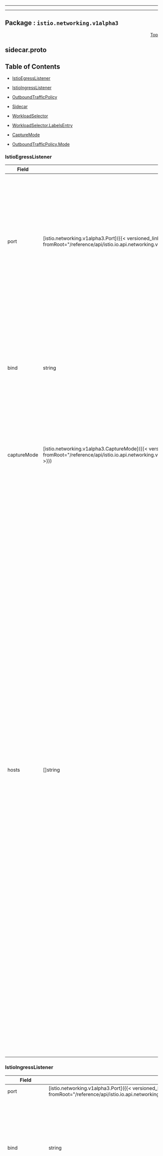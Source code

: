 
---

---

## Package : `istio.networking.v1alpha3`



<a name="top"></a>

<a name="API Reference for sidecar.proto"></a>
<p align="right"><a href="#top">Top</a></p>

## sidecar.proto


## Table of Contents
  - [IstioEgressListener](#istio.networking.v1alpha3.IstioEgressListener)
  - [IstioIngressListener](#istio.networking.v1alpha3.IstioIngressListener)
  - [OutboundTrafficPolicy](#istio.networking.v1alpha3.OutboundTrafficPolicy)
  - [Sidecar](#istio.networking.v1alpha3.Sidecar)
  - [WorkloadSelector](#istio.networking.v1alpha3.WorkloadSelector)
  - [WorkloadSelector.LabelsEntry](#istio.networking.v1alpha3.WorkloadSelector.LabelsEntry)

  - [CaptureMode](#istio.networking.v1alpha3.CaptureMode)
  - [OutboundTrafficPolicy.Mode](#istio.networking.v1alpha3.OutboundTrafficPolicy.Mode)






<a name="istio.networking.v1alpha3.IstioEgressListener"></a>

### IstioEgressListener



| Field | Type | Label | Description |
| ----- | ---- | ----- | ----------- |
| port | [istio.networking.v1alpha3.Port]({{< versioned_link_path fromRoot="/reference/api/istio.io.api.networking.v1alpha3.gateway#istio.networking.v1alpha3.Port" >}}) |  | The port associated with the listener. If using Unix domain socket, use 0 as the port number, with a valid protocol. The port if specified, will be used as the default destination port associated with the imported hosts. If the port is omitted, Istio will infer the listener ports based on the imported hosts. Note that when multiple egress listeners are specified, where one or more listeners have specific ports while others have no port, the hosts exposed on a listener port will be based on the listener with the most specific port. |
  | bind | string |  | The IP or the Unix domain socket to which the listener should be bound to. Port MUST be specified if bind is not empty. Format: `x.x.x.x` or `unix:///path/to/uds` or `unix://@foobar` (Linux abstract namespace). If omitted, Istio will automatically configure the defaults based on imported services, the workload instances to which this configuration is applied to and the captureMode. If captureMode is `NONE`, bind will default to 127.0.0.1. |
  | captureMode | [istio.networking.v1alpha3.CaptureMode]({{< versioned_link_path fromRoot="/reference/api/istio.io.api.networking.v1alpha3.sidecar#istio.networking.v1alpha3.CaptureMode" >}}) |  | When the bind address is an IP, the captureMode option dictates how traffic to the listener is expected to be captured (or not). captureMode must be DEFAULT or `NONE` for Unix domain socket binds. |
  | hosts | []string | repeated | One or more service hosts exposed by the listener in `namespace/dnsName` format. Services in the specified namespace matching `dnsName` will be exposed. The corresponding service can be a service in the service registry (e.g., a Kubernetes or cloud foundry service) or a service specified using a `ServiceEntry` or `VirtualService` configuration. Any associated `DestinationRule` in the same namespace will also be used.<br>The `dnsName` should be specified using FQDN format, optionally including a wildcard character in the left-most component (e.g., `prod/*.example.com`). Set the `dnsName` to `*` to select all services from the specified namespace (e.g., `prod/*`).<br>The `namespace` can be set to `*`, `.`, or `~`, representing any, the current, or no namespace, respectively. For example, `*/foo.example.com` selects the service from any available namespace while `./foo.example.com` only selects the service from the namespace of the sidecar. If a host is set to `*/*`, Istio will configure the sidecar to be able to reach every service in the mesh that is exported to the sidecar's namespace. The value `~/*` can be used to completely trim the configuration for sidecars that simply receive traffic and respond, but make no outbound connections of their own.<br>NOTE: Only services and configuration artifacts exported to the sidecar's namespace (e.g., `exportTo` value of `*`) can be referenced. Private configurations (e.g., `exportTo` set to `.`) will not be available. Refer to the `exportTo` setting in `VirtualService`, `DestinationRule`, and `ServiceEntry` configurations for details.<br>**WARNING:** The list of egress hosts in a `Sidecar` must also include the Mixer control plane services if they are enabled. Envoy will not be able to reach them otherwise. For example, add host `istio-system/istio-telemetry.istio-system.svc.cluster.local` if telemetry is enabled, `istio-system/istio-policy.istio-system.svc.cluster.local` if policy is enabled, or add `istio-system/*` to allow all services in the `istio-system` namespace. This requirement is temporary and will be removed in a future Istio release. |
  





<a name="istio.networking.v1alpha3.IstioIngressListener"></a>

### IstioIngressListener



| Field | Type | Label | Description |
| ----- | ---- | ----- | ----------- |
| port | [istio.networking.v1alpha3.Port]({{< versioned_link_path fromRoot="/reference/api/istio.io.api.networking.v1alpha3.gateway#istio.networking.v1alpha3.Port" >}}) |  | The port associated with the listener. |
  | bind | string |  | The IP to which the listener should be bound. Must be in the format `x.x.x.x`. Unix domain socket addresses are not allowed in the bind field for ingress listeners. If omitted, Istio will automatically configure the defaults based on imported services and the workload instances to which this configuration is applied to. |
  | captureMode | [istio.networking.v1alpha3.CaptureMode]({{< versioned_link_path fromRoot="/reference/api/istio.io.api.networking.v1alpha3.sidecar#istio.networking.v1alpha3.CaptureMode" >}}) |  | The captureMode option dictates how traffic to the listener is expected to be captured (or not). |
  | defaultEndpoint | string |  | The loopback IP endpoint or Unix domain socket to which traffic should be forwarded to. This configuration can be used to redirect traffic arriving at the bind `IP:Port` on the sidecar to a `localhost:port` or Unix domain socket where the application workload instance is listening for connections. Format should be `127.0.0.1:PORT` or `unix:///path/to/socket` |
  





<a name="istio.networking.v1alpha3.OutboundTrafficPolicy"></a>

### OutboundTrafficPolicy



| Field | Type | Label | Description |
| ----- | ---- | ----- | ----------- |
| mode | [istio.networking.v1alpha3.OutboundTrafficPolicy.Mode]({{< versioned_link_path fromRoot="/reference/api/istio.io.api.networking.v1alpha3.sidecar#istio.networking.v1alpha3.OutboundTrafficPolicy.Mode" >}}) |  |  |
  | egressProxy | [istio.networking.v1alpha3.Destination]({{< versioned_link_path fromRoot="/reference/api/istio.io.api.networking.v1alpha3.virtual_service#istio.networking.v1alpha3.Destination" >}}) |  | Specifies the details of the egress proxy to which unknown traffic should be forwarded to from the sidecar. Valid only if the mode is set to ALLOW_ANY. If not specified when the mode is ALLOW_ANY, the sidecar will send the unknown traffic directly to the IP requested by the application.<br>** NOTE 1**: The specified egress host must be imported in the egress section for the traffic forwarding to work.<br>** NOTE 2**: An Envoy based egress gateway is unlikely to be able to handle plain text TCP connections forwarded from the sidecar. Envoy's dynamic forward proxy can handle only HTTP and TLS connections. $hide_from_docs |
  





<a name="istio.networking.v1alpha3.Sidecar"></a>

### Sidecar



| Field | Type | Label | Description |
| ----- | ---- | ----- | ----------- |
| workloadSelector | [istio.networking.v1alpha3.WorkloadSelector]({{< versioned_link_path fromRoot="/reference/api/istio.io.api.networking.v1alpha3.sidecar#istio.networking.v1alpha3.WorkloadSelector" >}}) |  | Criteria used to select the specific set of pods/VMs on which this `Sidecar` configuration should be applied. If omitted, the `Sidecar` configuration will be applied to all workload instances in the same namespace. |
  | ingress | [][istio.networking.v1alpha3.IstioIngressListener]({{< versioned_link_path fromRoot="/reference/api/istio.io.api.networking.v1alpha3.sidecar#istio.networking.v1alpha3.IstioIngressListener" >}}) | repeated | Ingress specifies the configuration of the sidecar for processing inbound traffic to the attached workload instance. If omitted, Istio will automatically configure the sidecar based on the information about the workload obtained from the orchestration platform (e.g., exposed ports, services, etc.). If specified, inbound ports are configured if and only if the workload instance is associated with a service. |
  | egress | [][istio.networking.v1alpha3.IstioEgressListener]({{< versioned_link_path fromRoot="/reference/api/istio.io.api.networking.v1alpha3.sidecar#istio.networking.v1alpha3.IstioEgressListener" >}}) | repeated | Egress specifies the configuration of the sidecar for processing outbound traffic from the attached workload instance to other services in the mesh. If not specified, inherits the system detected defaults from the namespace-wide or the global default Sidecar. |
  | outboundTrafficPolicy | [istio.networking.v1alpha3.OutboundTrafficPolicy]({{< versioned_link_path fromRoot="/reference/api/istio.io.api.networking.v1alpha3.sidecar#istio.networking.v1alpha3.OutboundTrafficPolicy" >}}) |  | Configuration for the outbound traffic policy.  If your application uses one or more external services that are not known apriori, setting the policy to `ALLOW_ANY` will cause the sidecars to route any unknown traffic originating from the application to its requested destination. If not specified, inherits the system detected defaults from the namespace-wide or the global default Sidecar. |
  





<a name="istio.networking.v1alpha3.WorkloadSelector"></a>

### WorkloadSelector



| Field | Type | Label | Description |
| ----- | ---- | ----- | ----------- |
| labels | [][istio.networking.v1alpha3.WorkloadSelector.LabelsEntry]({{< versioned_link_path fromRoot="/reference/api/istio.io.api.networking.v1alpha3.sidecar#istio.networking.v1alpha3.WorkloadSelector.LabelsEntry" >}}) | repeated | One or more labels that indicate a specific set of pods/VMs on which the configuration should be applied. The scope of label search is restricted to the configuration namespace in which the the resource is present. |
  





<a name="istio.networking.v1alpha3.WorkloadSelector.LabelsEntry"></a>

### WorkloadSelector.LabelsEntry



| Field | Type | Label | Description |
| ----- | ---- | ----- | ----------- |
| key | string |  |  |
  | value | string |  |  |
  




 <!-- end messages -->


<a name="istio.networking.v1alpha3.CaptureMode"></a>

### CaptureMode


| Name | Number | Description |
| ---- | ------ | ----------- |
| DEFAULT | 0 | The default capture mode defined by the environment. |
| IPTABLES | 1 | Capture traffic using IPtables redirection. |
| NONE | 2 | No traffic capture. When used in an egress listener, the application is expected to explicitly communicate with the listener port or Unix domain socket. When used in an ingress listener, care needs to be taken to ensure that the listener port is not in use by other processes on the host. |



<a name="istio.networking.v1alpha3.OutboundTrafficPolicy.Mode"></a>

### OutboundTrafficPolicy.Mode


| Name | Number | Description |
| ---- | ------ | ----------- |
| REGISTRY_ONLY | 0 | Outbound traffic will be restricted to services defined in the service registry as well as those defined through `ServiceEntry` configurations. |
| ALLOW_ANY | 1 | Outbound traffic to unknown destinations will be allowed, in case there are no services or `ServiceEntry` configurations for the destination port. |


 <!-- end enums -->

 <!-- end HasExtensions -->

 <!-- end services -->

